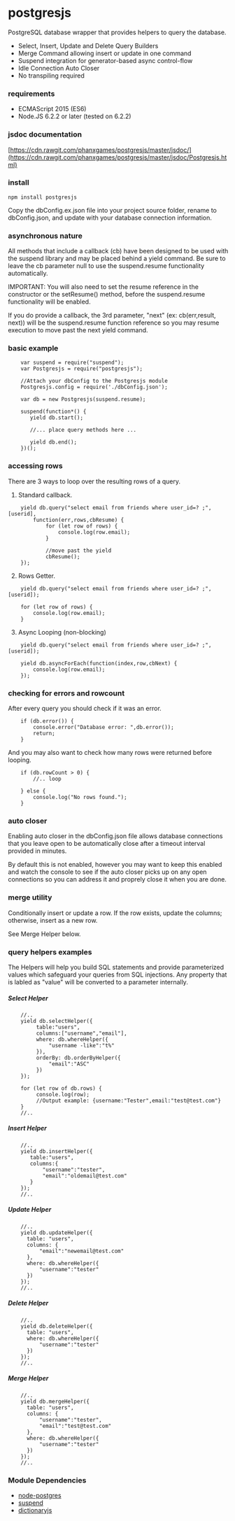 postgresjs
=================
PostgreSQL database wrapper that provides helpers to query the database.

* Select, Insert, Update and Delete Query Builders
* Merge Command allowing insert or update in one command
* Suspend integration for generator-based async control-flow
* Idle Connection Auto Closer 
* No transpiling required

### requirements

* ECMAScript 2015 (ES6)
* Node.JS 6.2.2 or later (tested on 6.2.2)

### jsdoc documentation

[https://cdn.rawgit.com/phanxgames/postgresjs/master/jsdoc/](https://cdn.rawgit.com/phanxgames/postgresjs/master/jsdoc/Postgresjs.html)
 

### install

```
npm install postgresjs
```

Copy the dbConfig.ex.json file into your project source folder, rename to dbConfig.json,
and update with your database connection information.


### asynchronous nature

All methods that include a callback (cb) have been designed to be used with the
 suspend library and may be placed behind a yield command. Be sure to leave the cb
 parameter null to use the suspend.resume functionality automatically.
 
IMPORTANT: You will also need to set the resume reference in the constructor or the
 setResume() method, before the suspend.resume functionality will
  be enabled.
 
If you do provide a callback, the 3rd parameter, "next" (ex: cb(err,result, next))
 will be the suspend.resume function reference so you may resume execution
 to move past the next yield command.

 
### basic example

```
	var suspend = require("suspend");
	var Postgresjs = require("postgresjs");

	//Attach your dbConfig to the Postgresjs module
	Postgresjs.config = require('./dbConfig.json');

	var db = new Postgresjs(suspend.resume);

	suspend(function*() {
	   yield db.start();
	   
	   //... place query methods here ...
	   
	   yield db.end();
	})();
```

 
### accessing rows

There are 3 ways to loop over the resulting rows of a query.

1) Standard callback.

```
	yield db.query("select email from friends where user_id=? ;",[userid],
		function(err,rows,cbResume) {
			for (let row of rows) {
				console.log(row.email);
			}
			
			//move past the yield
			cbResume();
	});
```

2) Rows Getter.

```
	yield db.query("select email from friends where user_id=? ;",[userid]);	
	
	for (let row of rows) {
		console.log(row.email);
	}
```

3) Async Looping (non-blocking)

```
	yield db.query("select email from friends where user_id=? ;",[userid]);
	
	yield db.asyncForEach(function(index,row,cbNext) {
		console.log(row.email);
	});

```

### checking for errors and rowcount

After every query you should check if it was an error.
```
	if (db.error()) {
		console.error("Database error: ",db.error());
		return;
	}
```

And you may also want to check how many rows were returned before looping.
```
	if (db.rowCount > 0) {
		//.. loop
		
	} else {
		console.log("No rows found.");
	}
```
		

### auto closer

Enabling auto closer in the dbConfig.json file allows database connections that you
leave open to be automatically close after a timeout interval provided in minutes.

By default this is not enabled, however you may want to keep this enabled and watch the
console to see if the auto closer picks up on any open connections so you can address
it and proprely close it when you are done.


### merge utility

Conditionally insert or update a row.
If the row exists, update the columns; otherwise, insert as a new row.

See Merge Helper below.


### query helpers examples

The Helpers will help you build SQL statements and provide parameterized values which
safeguard your queries from SQL injections. Any property that is labled as "value" will
be converted to a parameter internally.

##### Select Helper

```
	//..
	yield db.selectHelper({
		 table:"users",
		 columns:["username","email"],
		 where: db.whereHelper({
			 "username -like":"t%"
		 }),
		 orderBy: db.orderByHelper({
			 "email":"ASC"
		 })
	});
		 
	for (let row of db.rows) {
		 console.log(row);
		 //Output example: {username:"Tester",email:"test@test.com"}
	}
	//..
```

##### Insert Helper
```
	//..
	yield db.insertHelper({
	   table:"users",
	   columns:{
		   "username":"tester",
		   "email":"oldemail@test.com"
	   }
	});
	//..
```
 
##### Update Helper
```
	//..
	yield db.updateHelper({
	  table: "users",
	  columns: {
		  "email":"newemail@test.com"
	  },
	  where: db.whereHelper({
		  "username":"tester"
	  })
	});
	//..
```

##### Delete Helper
```
	//..
	yield db.deleteHelper({
	  table: "users",
	  where: db.whereHelper({
		  "username":"tester"
	  })
	});
	//..
```

##### Merge Helper
```
	//..
	yield db.mergeHelper({
	  table: "users",
	  columns: {
		  "username":"tester",
		  "email":"test@test.com"
	  },
	  where: db.whereHelper({
		  "username":"tester"
	  })
	});
	//..
```


### Module Dependencies

- [node-postgres](https://github.com/brianc/node-postgres)
- [suspend](https://github.com/jmar777/suspend)
- [dictionaryjs](https://github.com/phanxgames/dictionaryjs)


